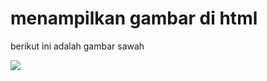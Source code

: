 <!DOCTYPE html>
<html lang="en">
<head>
<meta charset="UTF-8">
<title> contoh gambar di html</title>
</head>
<body>
<h1> menampilkan gambar di html</h1>
<p1> berikut ini adalah gambar sawah</p1>
<p>
<img src="sawah.jpg"/>
</p>
</body>
<html>
